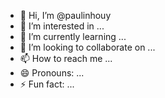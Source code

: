 - 👋 Hi, I’m @paulinhouy
- 👀 I’m interested in ...
- 🌱 I’m currently learning ...
- 💞️ I’m looking to collaborate on ...
- 📫 How to reach me ...
- 😄 Pronouns: ...
- ⚡ Fun fact: ...

<!---
paulinhouy/paulinhouy is a ✨ special ✨ repository because its `README.md` (this file) appears on your GitHub profile.
You can click the Preview link to take a look at your changes.
--->
